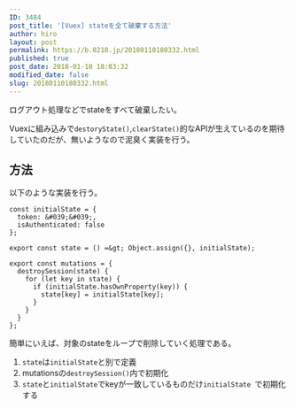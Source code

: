 ```yaml
---
ID: 3484
post_title: '[Vuex] stateを全て破棄する方法'
author: hiro
layout: post
permalink: https://b.0218.jp/20180110180332.html
published: true
post_date: 2018-01-10 18:03:32
modified_date: false
slug: 20180110180332.html
---
```

ログアウト処理などでstateをすべて破棄したい。

Vuexに組み込みで`destoryState()`,`clearState()`的なAPIが生えているのを期待していたのだが、無いようなので泥臭く実装を行う。

<!--more-->

## 方法
以下のような実装を行う。

```language-js
const initialState = {
  token: &#039;&#039;,
  isAuthenticated: false
};

export const state = () =&gt; Object.assign({}, initialState);

export const mutations = {
  destroySession(state) {
    for (let key in state) {
      if (initialState.hasOwnProperty(key)) {
        state[key] = initialState[key];
      }
    }
  }
};
```

簡単にいえば、対象のstateをループで削除していく処理である。

1. `state`は`initialState`と別で定義
2. mutationsの`destroySession()`内で初期化
  1. `state`と`initialState`でkeyが一致しているものだけ`initialState `で初期化する